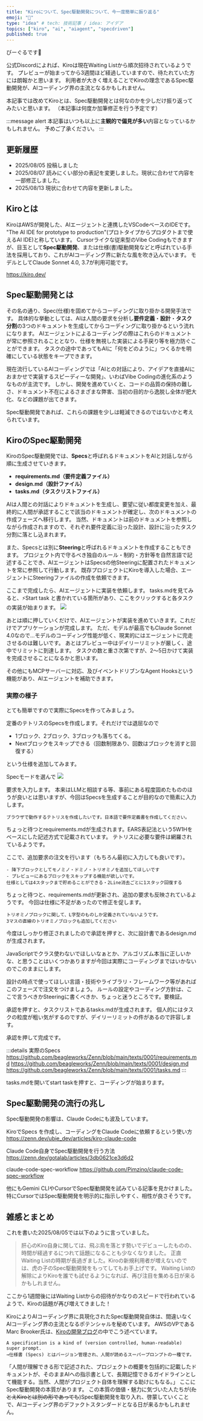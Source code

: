 ```yaml
---
title: "Kiroについて、Spec駆動開発について、今一度簡単に振り返る"
emoji: "🐄"
type: "idea" # tech: 技術記事 / idea: アイデア
topics: ["kiro", "ai", "aiagent", "specdriven"]
published: true
---
```


びーぐるです🐶

公式Discordによれば、Kiroは現在Waiting Listから順次招待されているようです。
プレビューが始まってから3週間ほど経過していますので、待たれていた方には朗報かと思います。
利用者が大きく増えることでKiroの理念であるSpec駆動開発が、AIコーディング界の主流となるかもしれません。

本記事では改めてKiroとは、Spec駆動開発とは何なのかを少しだけ振り返ってみたいと思います。
（本記事は何度か加筆修正を行う予定です）

:::message alert
本記事はいつも以上に**主観的で偏見が多い**内容となっているかもしれません。
予めご了承ください。
:::

## 更新履歴
- 2025/08/05 投稿しました
- 2025/08/07 読みにくい部分の表記を変更しました。現状に合わせて内容を一部修正しました。
- 2025/08/13 現状に合わせて内容を更新しました。

## Kiroとは

KiroはAWSが開発した、AIエージェントと連携したVSCodeベースのIDEです。
"The AI IDE for prototype to production"(プロトタイプからプロダクトまで使えるAI IDE)と称しています。
Cursorライクな従来型のVibe Codingもできますが、目玉として**Spec駆動開発**、または仕様(書)駆動開発などと呼ばれている手法を採用しており、これがAIコーディング界に新たな風を吹き込んでいます。
モデルとしてClaude Sonnet 4.0, 3.7が利用可能です。

https://kiro.dev/

## Spec駆動開発とは

その名の通り、Spec(仕様)を固めてからコーディングに取り掛かる開発手法です。
具体的な挙動としては、AIは人間の要求を分析し**要件定義**・**設計**・**タスク分割**の3つのドキュメントを生成してからコーディングに取り掛かるという流れになります。
AIエージェントによるコーディングの際はこれらのドキュメントが常に参照されることとなり、仕様を無視した実装による手戻り等を極力防ぐことができます。
タスクの途中であってもAIに「何をどのように」つくるかを明確にしている状態をキープできます。

現在流行しているAIコーディングでは「AIとの対話により、アイデアを直接AIにおまかせで実装するスピーディーな開発」、いわばVibe Codingの進化系のようなものが主流です。
しかし、開発を進めていくと、コードの品質の保持の難しさ、ドキュメント不在によるさまざまな弊害、当初の目的から逸脱し全体が肥大化、などの課題が出てきます。

Spec駆動開発であれば、これらの課題を少しは軽減できるのではないかと考えられています。

## KiroのSpec駆動開発

KiroのSpec駆動開発では、**Specs**と呼ばれるドキュメントをAIと対話しながら順に生成させていきます。
- **requirements.md（要件定義ファイル）**
- **design.md（設計ファイル）**
- **tasks.md（タスクリストファイル）**

AIは人間との対話によりドキュメントを生成し、要望に従い都度変更を加え、最終的に人間が承認することで該当のドキュメントが確定し、次のドキュメントの作成フェーズへ移行します。
当然、ドキュメントは前のドキュメントを参照しながら作成されますので、それぞれ要件定義に沿った設計、設計に沿ったタスク分割に落とし込まれます。

また、Specsとは別に**Steering**と呼ばれるドキュメントを作成することもできます。
プロジェクト内で守るべき独自のルール・制約・方針等を自然言語で記述することでき、AIエージェントはSpecsの他Steeringに配置されたドキュメントを常に参照して行動します。
既存プロジェクトにKiroを導入した場合、エージェントにSteeringファイルの作成を依頼できます。

ここまで完成したら、AIエージェントに実装を依頼します。
tasks.mdを見てみると、⚡️Start task と書かれている箇所があり、ここをクリックすると各タスクの実装が始まります。
![](/images/img0004.png)

あとは順に押していくだけで、AIエージェントが実装を進めていきます。これだけでアプリケーションが完成します。
ただ、モデルが最高でもClaude Sonnet 4.0なので…モデルのコーディング性能が低く、現実的にはエージェントに完走させるのは難しいです。 
あとはプレビュー中はデイリーリミットが厳しく、途中でリミットに到達します。
タスクの数と重さ次第ですが、2～5日かけて実装を完成させることになるかと思います。

その他にもMCPサーバーに対応、及びイベントドリブンなAgent Hooksという機能があり、AIエージェントを補助できます。

### 実際の様子

とても簡単ですので実際にSpecsを作ってみましょう。

定番のテトリスのSpecsを作成します。それだけでは退屈なので
- 1ブロック、2ブロック、3ブロックも落ちてくる。
- Nextブロックをスキップできる（回数制限あり、回数はブロックを消すと回復する）

という仕様を追加してみます。

Specモードを選んで
![](/images/img0005.png)

要求を入力します。
本来はLLMと相談する等、事前にある程度固めたもののほうが良いとは思いますが、今回はSpecsを生成することが目的なので簡素に入力します。

```
ブラウザで動作するテトリスを作成したいです。日本語で要件定義書を作成してください。
```

ちょっと待つとrequirements.mdが生成されます。EARS表記法という5W1Hをベースにした記述方式で記載されています。
テトリスに必要な要件は網羅されているようです。

ここで、追加要求の注文を行います（もちろん最初に入力しても良いです）。

```
- 降下ブロックとしてモノミノ・ドミノ・トリオミノを追加してほしいです
- プレビューにあるブロックをスキップする機能が欲しいです。
仕様としては4スタックまで貯めることができる・2Line消去ごとに1スタック回復する
```

ちょっと待つと、requirements.mdが更新され、追加の要求も反映されているようです。
今回は仕様に不足があったので修正を促します。

```
トリオミノブロックに関して、L字型のものしか定義されていないようです。
3マスの直線のトリオミノブロックも追加してください
```

今度はしっかり修正されましたので承認を押すと、次に設計書であるdesign.mdが生成されます。

JavaScriptでクラス使わないでほしいなぁとか、アルゴリズム本当に正しいかな、と思うことはいくつかありますが今回は実際にコーディングまではいかないのでこのままにします。

設計の時点で使ってほしい言語・技術やライブラリ・フレームワーク等があればこのフェーズで注文をつけましょう。
ルールの設定やコーディング方針は、ここで言うべきかSteeringに書くべきか、ちょっと迷うところです。要検証。

承認を押すと、タスクリストであるtasks.mdが生成されます。
個人的にはタスクの粒度が粗い気がするのですが、デイリーリミットの件があるので許容します。

承認を押して完成です。

:::details 実際のSpecs
https://github.com/beagleworks/Zenn/blob/main/texts/0001/requirements.md
https://github.com/beagleworks/Zenn/blob/main/texts/0001/design.md
https://github.com/beagleworks/Zenn/blob/main/texts/0001/tasks.md
:::

tasks.mdを開いてstart taskを押すと、コーディングが始まります。


## Spec駆動開発の流行の兆し

Spec駆動開発の影響は、Claude Codeにも波及しています。

KiroでSpecs を作成し、コーディングをClaude Codeに依頼するという使い方
https://zenn.dev/ubie_dev/articles/kiro-claude-code

Claude Code自身でSpec駆動開発を行う方法
https://zenn.dev/gotalab/articles/3db0621ce3d6d2

claude-code-spec-workflow
https://github.com/Pimzino/claude-code-spec-workflow

他にもGemini CLIやCursorでSpec駆動開発を試みている記事を見かけました。
特にCursorではSpec駆動開発を明示的に指示しやすく、相性が良さそうです。

## 雑感とまとめ

これを書いた2025/08/05では以下のように言っていました。

> 肝心のKiro自身に関しては、飛ぶ鳥を落とす勢いでデビューしたものの、時間が経過するにつれて話題になることも少なくなりました。
> 正直Waiting Listの時期が長過ぎました。Kiroの新規利用者が増えないのでは、虎の子のSpec駆動開発をもってしてもお手上げです。
> Waiting Listの解除によりKiroを誰でも試せるようになれば、再び注目を集める日が来るかもしれません。

ここから1週間後にはWaiting Listからの招待がかなりのスピードで行われているようで、Kiroの話題が再び増えてきました！

KiroによりAIコーディング界に具現化されたSpec駆動開発自体は、間違いなくAIコーディング界の主流となるポテンシャルを秘めています。
AWSのVPであるMarc Brooker氏は、[Kiroの開発ブログ](https://kiro.dev/blog/kiro-and-the-future-of-software-development/)の中でこう述べています。
```
A specification is a kind of (version controlled, human-readable) super prompt.
→仕様書 (Specs) とはバージョン管理され、人間が読めるスーパープロンプトの一種です。
```
「人間が理解できる形で記述された、プロジェクトの概要を包括的に記載したドキュメントが、そのままAIへの指示書として、長期記憶できるガイドラインとして機能する。当然、人間がプロジェクト自体を理解する助けにもなる。」
ここにSpec駆動開発の本質があります。
この本質の価値・魅力に気づいた人たちが(~~たとえKiroとは別の形であっても~~)Spec駆動開発を取り入れ、啓蒙していくことで、AIコーディング界のデファクトスタンダードとなる日が来るかもしれません。